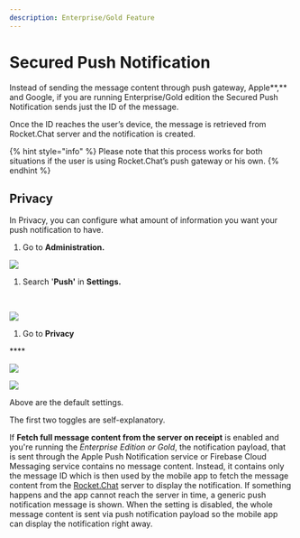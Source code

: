 ```yaml
---
description: Enterprise/Gold Feature
---
```


# Secured Push Notification

Instead of sending the message content through push gateway, Apple**,** and Google, if you are running Enterprise/Gold edition the Secured Push Notification sends just the ID of the message.

Once the ID reaches the user’s device, the message is retrieved from Rocket.Chat server and the notification is created.

{% hint style="info" %}
Please note that this process works for both situations if the user is using Rocket.Chat’s push gateway or his own.
{% endhint %}

## Privacy <a id="privacy"></a>

In Privacy, you can configure what amount of information you want your push notification to have.‌

1. Go to **Administration.**

![](https://gblobscdn.gitbook.com/assets%2F-M418Ul0aSTwf2PYsyPW%2F-MIu7bi07NaZFbYSpJXT%2F-MIuGig9NcK8dKxenTuF%2Fimage.png?alt=media&token=12c524f6-d316-404d-8d1c-8900b61b22fb)

1. Search '**Push'** in **Settings.**

​‌

![](https://gblobscdn.gitbook.com/assets%2F-M418Ul0aSTwf2PYsyPW%2F-MNoqPzvogBnNTSPZgYI%2F-MNowERLUMcrX9DNhVFy%2Fimage.png?alt=media&token=34db2493-3fc7-4c38-972b-52e0517731bf)

1. Go to **Privacy**

\*\*\*\*

![](../../../.gitbook/assets/image%20%28165%29.png)

![](https://gblobscdn.gitbook.com/assets%2F-M418Ul0aSTwf2PYsyPW%2F-MNzbyGrcLT-zbYvvICD%2F-MNze_IPgEDo_oOUzi8I%2Fimage.png?alt=media&token=053aa749-50ef-4b1d-912e-c795ecc7c58f)

Above are the default settings.

The first two toggles are self-explanatory.

If **Fetch full message content from the server on receipt** is enabled and you're running the _Enterprise Edition or Gold_, the notification payload, that is sent through the Apple Push Notification service or Firebase Cloud Messaging service contains no message content. Instead, it contains only the message ID which is then used by the mobile app to fetch the message content from the [Rocket.Chat](http://rocket.chat/) server to display the notification. If something happens and the app cannot reach the server in time, a generic push notification message is shown. When the setting is disabled, the whole message content is sent via push notification payload so the mobile app can display the notification right away.

